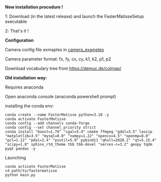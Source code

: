 **New installation procedure !** 

1: Download (in the latest release) and launch the FasterMatisseSetup executable 

2: That's it !

**Configuration**

Camera config file exmaples in [camera_examples](camera_examples)

Camera parameter format: fx, fy, cx, cy, k1, k2, p1, p2

Download vocabulary tree from https://demuc.de/colmap/

**Old installation way:**

Requires anaconda

Open anaconda console (anaconda powershell prompt)

installing the conda env:

    conda create --name FasterMatisse python=3.10 -y
    conda activate FasterMatisse
    conda config --add channels conda-forge
    conda config --set channel_priority strict
    conda install "boost=1.74" "cgal=5.4" cmake ffmpeg "gdal=3.5" laszip "matplotlib=3.5" "mysql=8.0" "numpy=1.22" "opencv=4.5" "openmp=8.0" "pcl=1.12" "pdal=2.4" "psutil=5.9" pybind11 "qhull=2020.2" "qt=5.15.4" "scipy=1.8" sphinx_rtd_theme tbb tbb-devel "xerces-c=3.2" geopy tqdm pyqt pandas -y

Launching

    conda activate FasterMatisse
    cd path/to/fastermatisse
    python main.py
